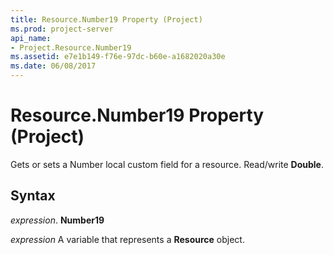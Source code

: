 ```yaml
---
title: Resource.Number19 Property (Project)
ms.prod: project-server
api_name:
- Project.Resource.Number19
ms.assetid: e7e1b149-f76e-97dc-b60e-a1682020a30e
ms.date: 06/08/2017
---
```



# Resource.Number19 Property (Project)

Gets or sets a Number local custom field for a resource. Read/write  **Double**.


## Syntax

 _expression_. **Number19**

 _expression_ A variable that represents a **Resource** object.


